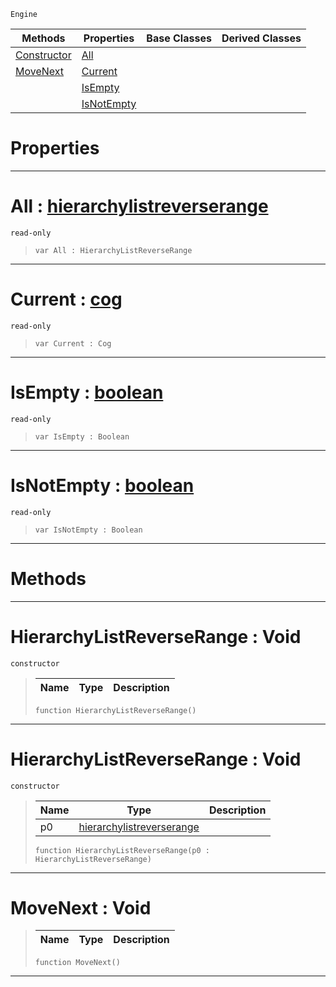  `Engine`

|Methods|Properties|Base Classes|Derived Classes|
|---|---|---|---|
|[ Constructor](https://github.com/ZilchEngine/ZilchDocs/blob/master/code_reference/class_reference/hierarchylistreverserange.md#hierarchylistreverserang)|[ All](https://github.com/ZilchEngine/ZilchDocs/blob/master/code_reference/class_reference/hierarchylistreverserange.md#all-zilch-engine-document)| | |
|[ MoveNext](https://github.com/ZilchEngine/ZilchDocs/blob/master/code_reference/class_reference/hierarchylistreverserange.md#movenext-void)|[ Current](https://github.com/ZilchEngine/ZilchDocs/blob/master/code_reference/class_reference/hierarchylistreverserange.md#current-zilch-engine-docu)| | |
| |[ IsEmpty](https://github.com/ZilchEngine/ZilchDocs/blob/master/code_reference/class_reference/hierarchylistreverserange.md#isempty-zilch-engine-docu)| | |
| |[ IsNotEmpty](https://github.com/ZilchEngine/ZilchDocs/blob/master/code_reference/class_reference/hierarchylistreverserange.md#isnotempty-zilch-engine-d)| | |


 #  Properties


---  
 #  All : [hierarchylistreverserange](https://github.com/ZilchEngine/ZilchDocs/blob/master/code_reference/class_reference/hierarchylistreverserange.md)

 `read-only`

> 
> ``` lang=cpp, name=Nada
> var All : HierarchyListReverseRange


---  
 #  Current : [cog](https://github.com/ZilchEngine/ZilchDocs/blob/master/code_reference/class_reference/cog.md)

 `read-only`

> 
> ``` lang=cpp, name=Nada
> var Current : Cog


---  
 #  IsEmpty : [boolean](https://github.com/ZilchEngine/ZilchDocs/blob/master/code_reference/nada_base_types/boolean.md)

 `read-only`

> 
> ``` lang=cpp, name=Nada
> var IsEmpty : Boolean


---  
 #  IsNotEmpty : [boolean](https://github.com/ZilchEngine/ZilchDocs/blob/master/code_reference/nada_base_types/boolean.md)

 `read-only`

> 
> ``` lang=cpp, name=Nada
> var IsNotEmpty : Boolean


---  
 #  Methods


---  
 #  HierarchyListReverseRange : Void

 `constructor`

> 
> |Name|Type|Description|
> |---|---|---|
> ``` lang=cpp, name=Nada
> function HierarchyListReverseRange()
> ``` 


---  
 #  HierarchyListReverseRange : Void

 `constructor`

> 
> |Name|Type|Description|
> |---|---|---|
> |p0|[hierarchylistreverserange](https://github.com/ZilchEngine/ZilchDocs/blob/master/code_reference/class_reference/hierarchylistreverserange.md)| |
> ``` lang=cpp, name=Nada
> function HierarchyListReverseRange(p0 : HierarchyListReverseRange)
> ``` 


---  
 #  MoveNext : Void

> 
> |Name|Type|Description|
> |---|---|---|
> ``` lang=cpp, name=Nada
> function MoveNext()
> ``` 


---  
 

 